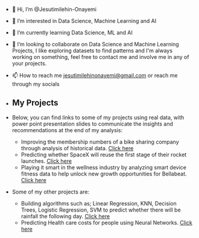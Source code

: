 - 👋 Hi, I’m @Jesutimilehin-Onayemi
- 👀 I’m interested in Data Science, Machine Learning and AI
- 🌱 I’m currently learning Data Science, ML and AI
- 💞️ I’m looking to collaborate on Data Science and Machine Learning Projects, I like exploring datasets to find patterns and I'm always working on something, feel free to contact me and involve me in any of your projects.
- 📫 How to reach me jesutimilehinonayemi@gmail.com or reach me through my socials

- ## My Projects
- Below, you can find links to some of my projects using real data, with power point presentation slides to communicate the insights and recommendations at the end of my analysis:
  *   Improving the membership numbers of a bike sharing company through analysis of historical data. [Click here](https://github.com/Jesutimilehin-Onayemi/Improving-Bike-Sharing-membership-numbers)
  *   Predicting whether SpaceX will reuse the first stage of their rocket launches. [Click here](https://github.com/Jesutimilehin-Onayemi/Capstone-Project)
  *   Playing it smart in the wellness industry by analyzing smart device fitness data to help unlock new growth opportunities for Bellabeat. [Click here](https://github.com/Jesutimilehin-Onayemi/Playing-it-Smart-in-the-Wellness-Industry-with-Data-Science)
- Some of my other projects are:
  *   Building algorithms such as; Linear Regression, KNN, Decision Trees, Logistic Regression, SVM to predict whether there will be rainfall the following day. [Click here](https://github.com/Jesutimilehin-Onayemi/Rain-prediction-in-Australia-with-Machine-Learning)
  *   Predicting Health care costs for people using Neural Networks. [Click here](https://github.com/Jesutimilehin-Onayemi/Predicting-Healthcare-costs-for-people-using-Neural-Networks)

<!---
Jesutimilehin-Onayemi/Jesutimilehin-Onayemi is a ✨ special ✨ repository because its `README.md` (this file) appears on your GitHub profile.
You can click the Preview link to take a look at your changes.
--->

